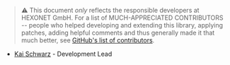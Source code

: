 > ⚠ This document _only_ reflects the responsible developers at HEXONET GmbH. For a list of MUCH-APPRECIATED CONTRIBUTORS -- people who helped developing and extending this library, applying patches, adding helpful comments
and thus generally made it that much better, see [GitHub's list of contributors](https://github.com/hexonet/python-sdk/contributors).

* [Kai Schwarz](//github.com/papakai) - Development Lead
